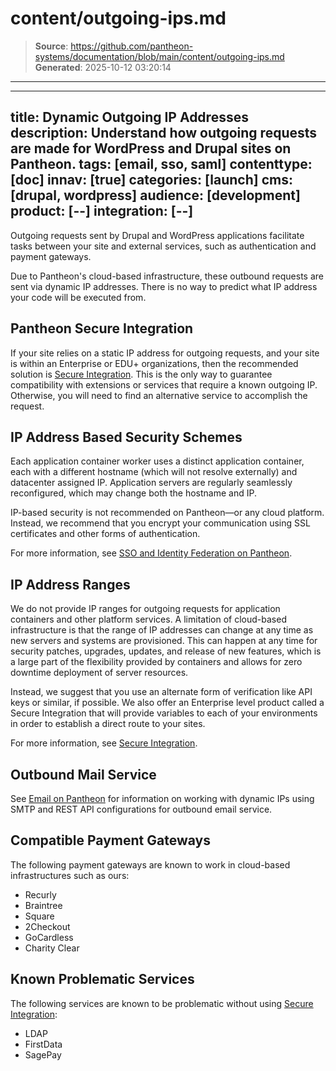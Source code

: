 # content/outgoing-ips.md

> **Source**: https://github.com/pantheon-systems/documentation/blob/main/content/outgoing-ips.md
> **Generated**: 2025-10-12 03:20:14

---

---
title: Dynamic Outgoing IP Addresses
description: Understand how outgoing requests are made for WordPress and Drupal sites on Pantheon.
tags: [email, sso, saml]
contenttype: [doc]
innav: [true]
categories: [launch]
cms: [drupal, wordpress]
audience: [development]
product: [--]
integration: [--]
---
Outgoing requests sent by Drupal and WordPress applications facilitate tasks between your site and external services, such as authentication and payment gateways.

<Alert title="Note" type="info">
Due to Pantheon's cloud-based infrastructure, these outbound requests are sent via dynamic IP addresses. There is no way to predict what IP address your code will be executed from.
</Alert>

## Pantheon Secure Integration
If your site relies on a static IP address for outgoing requests, and your site is within an Enterprise or EDU+ organizations, then the recommended solution is [Secure Integration](/guides/secure-development/secure-integration). This is the only way to guarantee compatibility with extensions or services that require a known outgoing IP. Otherwise, you will need to find an alternative service to accomplish the request.

## IP Address Based Security Schemes
Each application container worker uses a distinct application container, each with a different hostname (which will not resolve externally) and datacenter assigned IP. Application servers are regularly seamlessly reconfigured, which may change both the hostname and IP.

IP-based security is not recommended on Pantheon—or any cloud platform. Instead, we recommend that you encrypt your communication using SSL certificates and other forms of authentication.

For more information, see [SSO and Identity Federation on Pantheon](/guides/sso/#ip-based-security-considerations).

## IP Address Ranges
We do not provide IP ranges for outgoing requests for application containers and other platform services. A limitation of cloud-based infrastructure is that the range of IP addresses can change at any time as new servers and systems are provisioned. This can happen at any time for security patches, upgrades, updates, and release of new features, which is a large part of the flexibility provided by containers and allows for zero downtime deployment of server resources.

Instead, we suggest that you use an alternate form of verification like API keys or similar, if possible. We also offer an Enterprise level product called a Secure Integration that will provide variables to each of your environments in order to establish a direct route to your sites.

For more information, see [Secure Integration](/guides/secure-development/secure-integration).

## Outbound Mail Service
See [Email on Pantheon](/email) for information on working with dynamic IPs using SMTP and REST API configurations for outbound email service.

## Compatible Payment Gateways
The following payment gateways are known to work in cloud-based infrastructures such as ours:

- Recurly
- Braintree
- Square
- 2Checkout
- GoCardless
- Charity Clear


## Known Problematic Services
The following services are known to be problematic without using [Secure Integration](/guides/secure-development/secure-integration):

- LDAP
- FirstData
- SagePay

